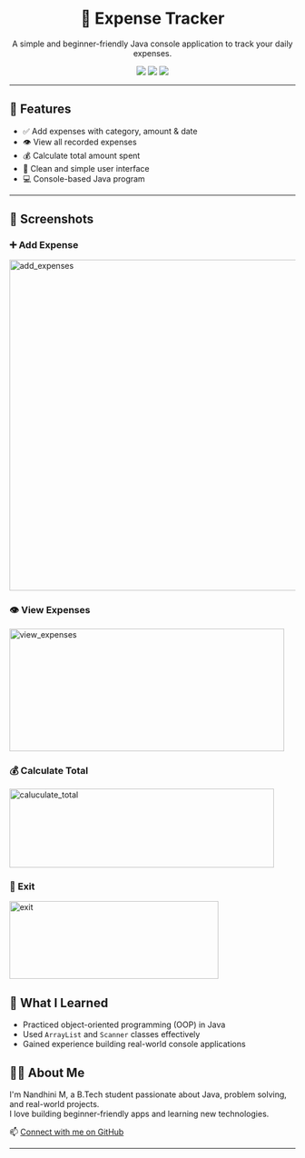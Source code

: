 <h1 align="center">💸 Expense Tracker</h1>

<p align="center">
  A simple and beginner-friendly Java console application to track your daily expenses.
</p>

<p align="center">
  <img src="https://img.shields.io/badge/Language-Java-blue?style=for-the-badge" />
  <img src="https://img.shields.io/badge/Status-Completed-brightgreen?style=for-the-badge" />
  <img src="https://img.shields.io/badge/Level-Beginner-yellow?style=for-the-badge" />
</p>

---

## 🚀 Features

- ✅ Add expenses with category, amount & date
- 👁️ View all recorded expenses
- 💰 Calculate total amount spent
- 🧹 Clean and simple user interface
- 💻 Console-based Java program

---

## 📸 Screenshots

### ➕ Add Expense
<img width="545" height="583" alt="add_expenses" src="https://github.com/user-attachments/assets/a5093c0b-2fe6-4850-b61d-44788c4e9d5e" />


### 👁️ View Expenses
<img width="484" height="216" alt="view_expenses" src="https://github.com/user-attachments/assets/bd8a865f-bb2d-4970-81f0-1661d99b75eb" />

### 💰 Calculate Total
<img width="466" height="139" alt="caluculate_total" src="https://github.com/user-attachments/assets/f8638a5e-0902-41a4-bc7f-57167fd0d650" />

### 🚪 Exit
<img width="368" height="137" alt="exit" src="https://github.com/user-attachments/assets/e2e2b4a1-63f7-441e-bb71-a7fc7639dcf5" />

## 🎯 What I Learned

- Practiced object-oriented programming (OOP) in Java
- Used `ArrayList` and `Scanner` classes effectively
- Gained experience building real-world console applications

## 🙋‍♀️ About Me

I'm Nandhini M, a B.Tech student passionate about Java, problem solving, and real-world projects.  
I love building beginner-friendly apps and learning new technologies.

📫 [Connect with me on GitHub](https://github.com/MNandini0210)


---


